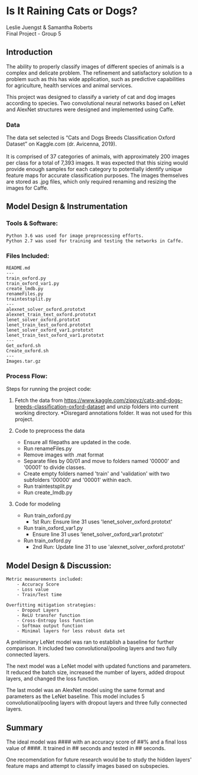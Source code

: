 # Is It Raining Cats or Dogs?
Leslie Juengst & Samantha Roberts <br/>
Final Project - Group 5

## Introduction
The ability to properly classify images of different species of animals is a complex and delicate problem. 
The refinement and satisfactory solution to a problem such as this has wide application, such as predictive capabilities for agriculture, health services and animal services. 

This project was designed to classify a variety of cat and dog images according to species. Two convolutional neural networks based on LeNet and AlexNet structures were designed and implemented using Caffe. 



### Data

The data set selected is “Cats and Dogs Breeds Classification Oxford Dataset” on Kaggle.com (dr. Avicenna, 2019).  
<br/> It is comprised of 37 categories of animals, with approximately 200 images per class for a total of 7,393 images.  It was expected that this sizing would provide enough samples for each category to potentially identify unique feature maps for accurate classification purposes. The images themselves are stored as .jpg files, which only required renaming and resizing the images for Caffe.


## Model Design & Instrumentation

### Tools & Software:
```
Python 3.6 was used for image preprocessing efforts.
Python 2.7 was used for training and testing the networks in Caffe.

```

### Files Included:
```
README.md
---
train_oxford.py
train_oxford_var1.py
create_lmdb.py
renameFiles.py
traintestsplit.py
---
alexnet_solver_oxford.prototxt
alexnet_train_text_oxford.prototxt
lenet_solver_oxford.prototxt
lenet_train_test_oxford.prototxt
lenet_solver_oxford_var1.prototxt
lenet_train_test_oxford_var1.prototxt
---
Get_oxford.sh
Create_oxford.sh
---
Images.tar.gz

```

### Process Flow:

Steps for running the project code:

1) Fetch the data from https://www.kaggle.com/zippyz/cats-and-dogs-breeds-classification-oxford-dataset and unzip folders into current working directory.
    *Disregard annotations folder. It was not used for this project.

2) Code to preprocess the data
    * Ensure all filepaths are updated in the code.
    - Run renameFiles.py
    - Remove images with .mat format
    - Separate files by 00/01 and move to folders named '00000' and '00001' to divide classes.
    - Create empty folders named 'train' and 'validation' with two subfolders '00000' and '00001' within each.
    - Run traintestsplit.py 
    - Run create_lmdb.py

3) Code for modeling
    - Run train_oxford.py
        - 1st Run: Ensure line 31 uses 'lenet_solver_oxford.prototxt'
    - Run train_oxford_var1.py
        - Ensure line 31 uses 'lenet_solver_oxford_var1.prototxt'
    - Run train_oxford.py
        - 2nd Run: Update line 31 to use 'alexnet_solver_oxford.prototxt'



## Model Design & Discussion:
```
Metric measurements included: 
    - Accuracy Score
    - Loss value
    - Train/Test time

Overfitting mitigation strategies:
    - Dropout Layers
    - ReLU transfer function
    - Cross-Entropy loss function
    - Softmax output function
    - Minimal layers for less robust data set
```
A preliminary LeNet model was ran to establish a baseline for further comparison. It included two convolutional/pooling layers and two fully connected layers. 

The next model was a LeNet model with updated functions and parameters. It reduced the batch size, increased the number of layers, added dropout layers, and changed the loss function.

The last model was an AlexNet model using the same format and parameters as the LeNet baseline. This model includes 5 convolutional/pooling layers with dropout layers and three fully connected layers.

## Summary

The ideal model was #### with an accuracy score of ##% and a final loss value of ####. It trained in ## seconds and tested in ## seconds. 

One recomendation for future research would be to study the hidden layers' feature maps and attempt to classify images based on subspecies.

